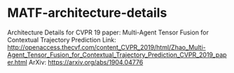 # MATF-architecture-details
Architecture Details for CVPR 19 paper: Multi-Agent Tensor Fusion for Contextual Trajectory Prediction
Link: http://openaccess.thecvf.com/content_CVPR_2019/html/Zhao_Multi-Agent_Tensor_Fusion_for_Contextual_Trajectory_Prediction_CVPR_2019_paper.html
ArXiv: https://arxiv.org/abs/1904.04776
